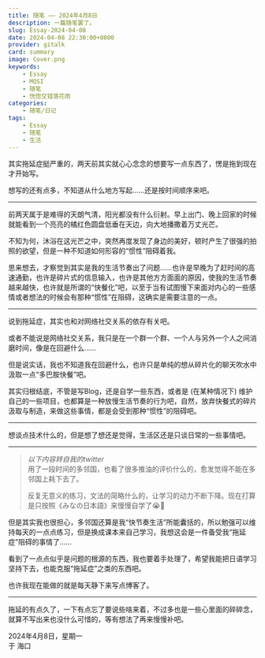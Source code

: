 ```yaml
---
title: 随笔 —— 2024年4月8日
description: 一篇随笔罢了。
slug: Essay-2024-04-08
date: 2024-04-08 22:30:00+0800
provider: gitalk
card: summary
image: Cover.png
keywords:
    - Essay
    - MQSI
    - 随笔
    - 恍惚交错落花雨
categories:
    - 随笔/日记
tags:
    - Essay
    - 随笔
    - 生活
---
```


其实拖延症挺严重的，两天前其实就心心念念的想要写一点东西了，愣是拖到现在才开始写。 

想写的还有点多，不知道从什么地方写起……还是按时间顺序来吧。

**********

前两天属于是难得的天朗气清，阳光都没有什么衍射。早上出门、晚上回家的时候就能看到一个亮亮的橘红色圆盘低垂在天边，向大地播撒着万丈光芒。

不知为何，沐浴在这光芒之中，突然再度发现了身边的美好，顿时产生了很强的拍照的欲望，但是一种不知道如何形容的“惯性”阻碍着我。

思来想去，才察觉到其实是我的生活节奏出了问题……也许是早晚为了赶时间的高速通勤，也许是碎片式的信息输入，也许是其他方方面面的原因，使我的生活节奏越来越快，也许就是所谓的“快餐化”吧，以至于当有试图慢下来面对内心的一些感情或者想法的时候会有那种“惯性”在阻碍，这确实是需要注意的一点。

**********

说到拖延症，其实也和对网络社交关系的依存有关吧。

或者不能说是网络社交关系，我只是在一个群一个群、一个人与另外一个人之间消磨时间，像是在回避什么……

但是说实话，我也不知道我在回避什么，也许只是单纯的想从碎片化的聊天吹水中汲取一点“多巴胺快餐”吧。

其实归根结底，不管是写Blog，还是自学一些东西，或者是 (在某种情况下) 维护自己的一些项目，也都算是一种放慢生活节奏的行为吧，自然，放弃快餐式的碎片汲取与制造，来做这些事情，都是会受到那种“惯性”的阻碍吧。

**********

想谈点技术什么的，但是想了想还是觉得，生活区还是只谈日常的一些事情吧。

**********

> *以下内容转自我的twitter*  
> 用了一段时间的多邻国，也看了很多推油的评价什么的，愈发觉得不能在多邻国上耗下去了。
>
> 反复无意义的练习，文法的简略什么的，让学习的动力不断下降。现在打算是只按照《みなの日本語》来慢慢自学了😭🥺

但是其实我也很担心，多邻国还算是我“快节奏生活”所能囊括的，所以勉强可以维持每天的一点点练习，但是换成课本来自己学习，我想这会是一件备受我“拖延症”阻碍的事情了……

看到了一点点似乎是问题的根源的东西，我也要着手处理了，希望我能把日语学习坚持下去，也能克服“拖延症”之类的东西吧。

也许我现在能做的就是每天静下来写点博客了。

**********

拖延的有点久了，一下有点忘了要说些啥来着，不过多也是一些心里面的碎碎念，就算不写出来也没什么可惜的，等有想法了再来慢慢补吧。

2024年4月8日，星期一  
于 海口
